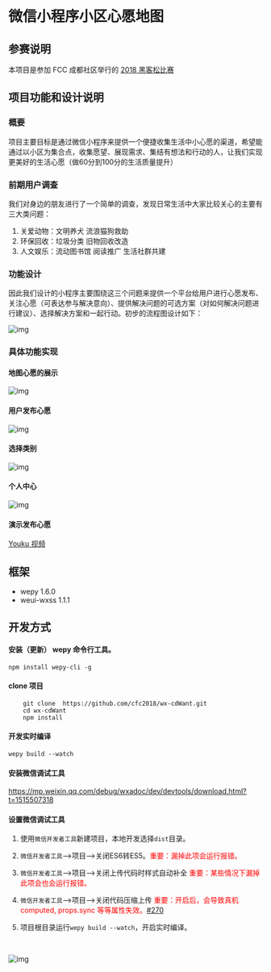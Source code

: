 # 微信小程序小区心愿地图
## 参赛说明
本项目是参加 FCC 成都社区举行的 [2018 黑客松比赛](https://fcc.hackerearth.com/zh/)

## 项目功能和设计说明
### 概要
项目主要目标是通过微信小程序来提供一个便捷收集生活中小心愿的渠道，希望能通过以小区为集合点，收集愿望、展现需求、集结有想法和行动的人，让我们实现更美好的生活心愿（做60分到100分的生活质量提升）

### 前期用户调查
我们对身边的朋友进行了一个简单的调查，发现日常生活中大家比较关心的主要有三大类问题：
1. 关爱动物：文明养犬 流浪猫狗救助
2. 环保回收：垃圾分类 旧物回收改造
3. 人文娱乐：流动图书馆 阅读推广 生活社群共建

### 功能设计
因此我们设计的小程序主要围绕这三个问题来提供一个平台给用户进行心愿发布、关注心愿（可表达参与解决意向）、提供解决问题的可选方案（对如何解决问题进行建议）、选择解决方案和一起行动。初步的流程图设计如下：

![img](images/flow.jpeg)

### 具体功能实现
#### 地图心愿的展示
![img](images/map.jpeg)
#### 用户发布心愿
![img](images/post.jpeg)
#### 选择类别
![img](images/tag.jpeg)
#### 个人中心
![img](images/profile.jpeg)

#### 演示发布心愿
[Youku 视频](http://v.youku.com/v_show/id_XMzMyMzc0ODU2OA==.html)

## 框架
- wepy 1.6.0
- weui-wxss 1.1.1
## 开发方式
#### 安装（更新） wepy 命令行工具。
```console
npm install wepy-cli -g
```
#### clone 项目
```
    git clone  https://github.com/cfc2018/wx-cdWant.git
    cd wx-cdWant
    npm install
```

#### 开发实时编译

```console
wepy build --watch
```
#### 安装微信调试工具
https://mp.weixin.qq.com/debug/wxadoc/dev/devtools/download.html?t=1515507318

#### 设置微信调试工具

1. 使用`微信开发者工具`新建项目，本地开发选择`dist`目录。

2. `微信开发者工具`-->项目-->关闭ES6转ES5。<font style="color:red">重要：漏掉此项会运行报错。</font>

3. `微信开发者工具`-->项目-->关闭上传代码时样式自动补全 <font style="color:red">重要：某些情况下漏掉此项会也会运行报错。</font>

4. `微信开发者工具`-->项目-->关闭代码压缩上传 <font style="color:red">重要：开启后，会导致真机computed, props.sync 等等属性失效。[#270](https://github.com/wepyjs/wepy/issues/270)</font>

5. 项目根目录运行`wepy build --watch`，开启实时编译。

   ​

![img](https://image.ibb.co/jFQE46/20180109225526.png)
